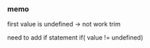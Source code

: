 ### memo
first value is undefined -> not work trim  
  
need to add if statement if( value != undefined)  
